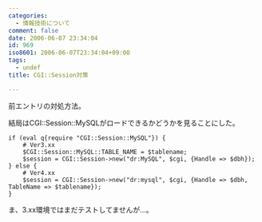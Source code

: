 ```yaml
---
categories:
  - 情報技術について
comment: false
date: 2006-06-07 23:34:04
id: 969
iso8601: 2006-06-07T23:34:04+09:00
tags:
  - undef
title: CGI::Session対策

---
```


<div class="entry-body">
                                 <p>前エントリの対処方法。</p>

<p>結局はCGI::Session::MySQLがロードできるかどうかを見ることにした。</p>

<pre><code>if (eval q{require "CGI::Session::MySQL"}) {
    # Ver3.xx
    $CGI::Session::MySQL::TABLE_NAME = $tablename;
    $session = CGI::Session-&gt;new("dr:MySQL", $cgi, {Handle =&gt; $dbh});
} else {
    # Ver4.xx
    $session = CGI::Session-&gt;new("dr:mysql", $cgi, {Handle =&gt; $dbh, TableName =&gt; $tablename});
}
</code></pre>

<p>ま、3.xx環境ではまだテストしてませんが…。</p>
                              </div>
    	